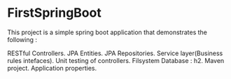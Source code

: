 # FirstSpringBoot
This project is a simple spring boot application that demonstrates the following :

RESTful Controllers.
JPA Entities.
JPA Repositories.
Service layer(Business rules intefaces).
Unit testing of controllers.
Filsystem Database : h2.
Maven project.
Application properties.

